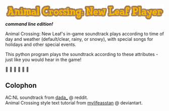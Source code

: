 ![alt text](/assets/images/title.png "AC:NL Player")  
***command line edition!***   

Animal Crossing: New Leaf's in-game soundtrack plays according to time of day and weather (default/clear, rainy, or snowy), with special songs for holidays and other special events.

This python program plays the soundtrack according to these attributes - just like you would hear in the game!

:lemon: :strawberry: :pear: :apple: :cherries: :peach:
## Colophon
AC:NL soundtrack from [dada_](https://www.reddit.com/r/AnimalCrossing/comments/2f1kyq/fixed_heres_a_download_to_almost_the_entire_acnl/) @ reddit.   
Animal Crossing style text tutorial from [mylifeasstan](http://mylifeasstan.deviantart.com/art/Animal-Crossing-font-tutorial-261819674) @ deviantart.
